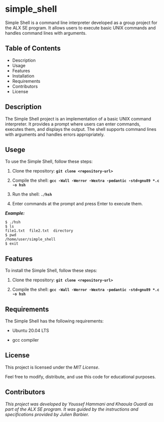 # simple_shell

Simple Shell is a command line interpreter developed as a group project for the ALX SE program. It allows users to execute basic UNIX commands and handles command lines with arguments.

## Table of Contents

* Description
* Usage
* Features
* Installation
* Requirements
* Contributors
* License

## Description

The Simple Shell project is an implementation of a basic UNIX command interpreter. It provides a prompt where users can enter commands, executes them, and displays the output. The shell supports command lines with arguments and handles errors appropriately.

## Usege

To use the Simple Shell, follow these steps:

1. Clone the repository: **`git clone <repository-url>`**

2. Compile the shell: **`gcc -Wall -Werror -Wextra -pedantic -std=gnu89 *.c -o hsh`**

3. Run the shell: **`./hsh`**

4. Enter commands at the prompt and press Enter to execute them.

***Example:***

```shell
$ ./hsh
$ ls
file1.txt  file2.txt  directory
$ pwd
/home/user/simple_shell
$ exit
```

## Features

To install the Simple Shell, follow these steps:

1. Clone the repository: **`git clone <repository-url>`**

2. Compile the shell: **`gcc -Wall -Werror -Wextra -pedantic -std=gnu89 *.c -o hsh`**

## Requirements

The Simple Shell has the following requirements:

* Ubuntu 20.04 LTS

* gcc compiler

## License

This project is licensed under the *MIT License*.

Feel free to modify, distribute, and use this code for educational purposes.

## Contributors

*This project was developed by Youssef Hammani and Khaoula Ouardi as part of the ALX SE program. It was guided by the instructions and specifications provided by Julien Barbier.*

